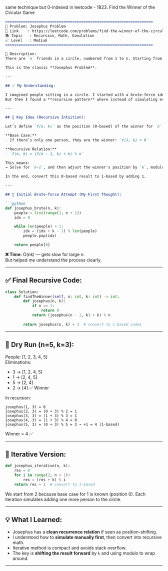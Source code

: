 same technique but 0-indexed in leetcode - 1823. Find the Winner of the Circular Game
```md
==================================================================
🧩 Problem: Josephus Problem
🔗 Link    : https://leetcode.com/problems/find-the-winner-of-the-circular-game/  
📚 Topic   : Recursion, Math, Simulation
📈 Level   : Medium
==================================================================

📄 Description:
There are `n` friends in a circle, numbered from 1 to n. Starting from person 1, every `k-th` person is eliminated in the circle until only one person remains. Return the number of the winner.

This is the classic **Josephus Problem**.

---

## ✅ My Understanding:

I imagined people sitting in a circle. I started with a brute-force idea where I keep a list and remove every k-th person by looping.  
But then I found a **recursive pattern** where instead of simulating every round, we can use a recurrence relation to find the winner.

---

## 🧠 Key Idea (Recursive Intuition):

Let’s define `f(n, k)` as the position (0-based) of the winner for `n` people and eliminating every `k-th`.

**Base Case:**
- If there’s only one person, they are the winner: `f(1, k) = 0`

**Recursive Relation:**
- `f(n, k) = (f(n - 1, k) + k) % n`

This means:  
→ Solve for `n-1`, and then adjust the winner's position by `k`, modulo `n`.

In the end, convert this 0-based result to 1-based by adding 1.

---

## 🚀 Initial Brute-force Attempt (My First Thought):

```python
def josephus_brute(n, k):
    people = list(range(1, n + 1))
    idx = 0

    while len(people) > 1:
        idx = (idx + k - 1) % len(people)
        people.pop(idx)

    return people[0]
```

**❌ Time:** O(nk) — gets slow for large n.  
But helped me understand the process clearly.

---

## ✅ Final Recursive Code:

```python
class Solution:
    def findTheWinner(self, n: int, k: int) -> int:
        def josephus(n, k):
            if n == 1:
                return 0
            return (josephus(n - 1, k) + k) % n
        
        return josephus(n, k) + 1  # convert to 1-based index
```

---

## 🔄 Dry Run (n=5, k=3):

People: [1, 2, 3, 4, 5]  
Eliminations:  
- 3 → [1, 2, 4, 5]  
- 1 → [2, 4, 5]  
- 5 → [2, 4]  
- 2 → [4] ✅ Winner

In recursion:

```
josephus(1, 3) = 0
josephus(2, 3) = (0 + 3) % 2 = 1
josephus(3, 3) = (1 + 3) % 3 = 1
josephus(4, 3) = (1 + 3) % 4 = 0
josephus(5, 3) = (0 + 3) % 5 = 3 → +1 = 4 (1-based)
```

Winner = 4 ✅

---

## 🧠 Iterative Version:

```python
def josephus_iterative(n, k):
    res = 0
    for i in range(2, n + 1):
        res = (res + k) % i
    return res + 1  # convert to 1-based
```

We start from 2 because base case for 1 is known (position 0). Each iteration simulates adding one more person to the circle.

---

## 💡 What I Learned:

- Josephus has a **clean recurrence relation** if seen as position-shifting.
- I understood how to **simulate manually first**, then convert into recursive math.
- Iterative method is compact and avoids stack overflow.
- The key is **shifting the result forward** by `k` and using modulo to wrap around.

---
